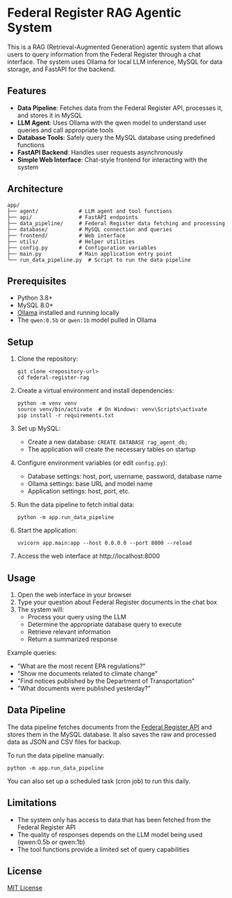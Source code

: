# Federal Register RAG Agentic System

This is a RAG (Retrieval-Augmented Generation) agentic system that allows users to query information from the Federal Register through a chat interface. The system uses Ollama for local LLM inference, MySQL for data storage, and FastAPI for the backend.

## Features

- **Data Pipeline**: Fetches data from the Federal Register API, processes it, and stores it in MySQL
- **LLM Agent**: Uses Ollama with the qwen model to understand user queries and call appropriate tools
- **Database Tools**: Safely query the MySQL database using predefined functions
- **FastAPI Backend**: Handles user requests asynchronously
- **Simple Web Interface**: Chat-style frontend for interacting with the system

## Architecture

```
app/
├── agent/             # LLM agent and tool functions
├── api/               # FastAPI endpoints
├── data_pipeline/     # Federal Register data fetching and processing
├── database/          # MySQL connection and queries
├── frontend/          # Web interface
├── utils/             # Helper utilities
├── config.py          # Configuration variables
├── main.py            # Main application entry point
└── run_data_pipeline.py  # Script to run the data pipeline
```

## Prerequisites

- Python 3.8+
- MySQL 8.0+
- [Ollama](https://ollama.ai/) installed and running locally
- The `qwen:0.5b` or `qwen:1b` model pulled in Ollama

## Setup

1. Clone the repository:
   ```
   git clone <repository-url>
   cd federal-register-rag
   ```

2. Create a virtual environment and install dependencies:
   ```
   python -m venv venv
   source venv/bin/activate  # On Windows: venv\Scripts\activate
   pip install -r requirements.txt
   ```

3. Set up MySQL:
   - Create a new database: `CREATE DATABASE rag_agent_db;`
   - The application will create the necessary tables on startup

4. Configure environment variables (or edit `config.py`):
   - Database settings: host, port, username, password, database name
   - Ollama settings: base URL and model name
   - Application settings: host, port, etc.

5. Run the data pipeline to fetch initial data:
   ```
   python -m app.run_data_pipeline
   ```

6. Start the application:
   ```
   uvicorn app.main:app --host 0.0.0.0 --port 8000 --reload
   ```

7. Access the web interface at http://localhost:8000

## Usage

1. Open the web interface in your browser
2. Type your question about Federal Register documents in the chat box
3. The system will:
   - Process your query using the LLM
   - Determine the appropriate database query to execute
   - Retrieve relevant information
   - Return a summarized response

Example queries:
- "What are the most recent EPA regulations?"
- "Show me documents related to climate change"
- "Find notices published by the Department of Transportation"
- "What documents were published yesterday?"

## Data Pipeline

The data pipeline fetches documents from the [Federal Register API](https://www.federalregister.gov/developers/documentation/api/v1) and stores them in the MySQL database. It also saves the raw and processed data as JSON and CSV files for backup.

To run the data pipeline manually:
```
python -m app.run_data_pipeline
```

You can also set up a scheduled task (cron job) to run this daily.

## Limitations

- The system only has access to data that has been fetched from the Federal Register API
- The quality of responses depends on the LLM model being used (qwen:0.5b or qwen:1b)
- The tool functions provide a limited set of query capabilities

## License

[MIT License](LICENSE) 
